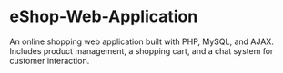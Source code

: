 # eShop-Web-Application
An online shopping web application built with PHP, MySQL, and AJAX.   Includes product management, a shopping cart, and a chat system for customer interaction.
